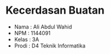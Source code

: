 # Kecerdasan Buatan

* Nama  : Ali Abdul Wahid
* NPM   : 1144091
* Kelas : 3A
* Prodi : D4 Teknik Informatika
